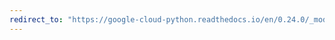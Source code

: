```yaml
---
redirect_to: "https://google-cloud-python.readthedocs.io/en/0.24.0/_modules/google/cloud/language/entity.html"
---
```

